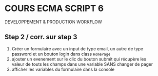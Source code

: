 <!--
@Author: Nicolas Fazio <webmaster-fazio>
@Date:   01-09-2016
@Email:  contact@nicolasfazio.ch
@Last modified by:   webmaster-fazio
@Last modified time: 02-09-2016
-->

# COURS ECMA SCRIPT 6
  DEVELOPPEMENT &amp; PRODUCTION WORKFLOW

## Step 2 / corr. sur step 3
  1. Créer un formulaire avec un input de type email, un autre de type password et un bouton login dans class `HomePage`
  2. ajouter un evenement sur le clic du bouton submit qui récupère les valeur de touts les champs dans une variable SANS changer de pager
  3. afficher les variables du formulaire dans la console

